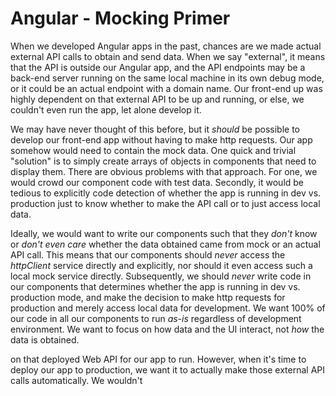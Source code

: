 # Angular - Mocking Primer

When we developed Angular apps in the past, chances are we made actual external API calls to obtain and send data. When we say "external", it means that
the API is outside our Angular app, and the API endpoints may be a back-end server running on the same local machine in its own debug mode, or it could
be an actual endpoint with a domain name. Our front-end up was highly dependent on that external API to be up and running, or else, we couldn't even run
the app, let alone develop it. 

We may have never thought of this before, but it *should* be possible to develop our front-end app without having to make http requests. Our app somehow
would need to contain the mock data. One quick and trivial "solution" is to simply create arrays of objects in components that need to display them. There
are obvious problems with that approach. For one, we would crowd our component code with test data. Secondly, it would be tedious to explicitly code detection
of whether the app is running in dev vs. production just to know whether to make the API call or to just access local data.

Ideally, we would want to write our components such that they *don't* know or *don't even care* whether the data obtained came from mock or an actual
API call. This means that our components should *never* access the *httpClient* service directly and explicitly, nor should it even access such a local
mock service directly. Subsequently, we should *never* write code in our components that determines whether the app is running in dev vs. production mode,
and make the decision to make http requests for production and merely access local data for development. We want 100% of our code in all our components
to run *as-is* regardless of development environment. We want to focus on how data and the UI interact, not *how* the data is obtained.

on that deployed Web API for our app to run. However, when it's time to deploy our app to production, we want it to actually make those external API calls
automatically. We wouldn't

